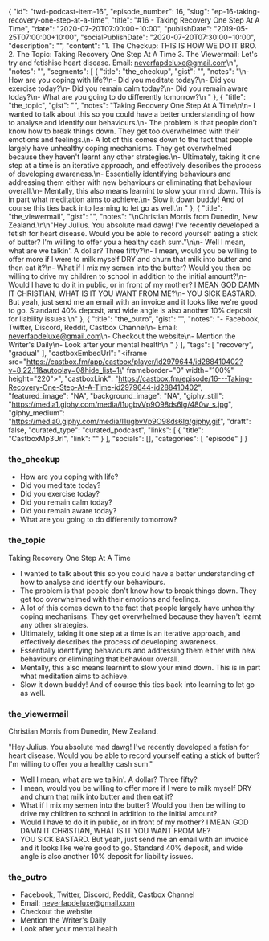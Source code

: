 {
	"id": "twd-podcast-item-16",
	"episode_number": 16,
	"slug": "ep-16-taking-recovery-one-step-at-a-time",
	"title": "#16 - Taking Recovery One Step At A Time",
	"date": "2020-07-20T07:00:00+10:00",
	"publishDate": "2019-05-25T07:00:00+10:00",
	"socialPublishDate": "2020-07-20T07:30:00+10:00",
	"description": "",
	"content": "1. The Checkup: THIS IS HOW WE DO IT BRO. 2. The Topic: Taking Recovery One Step At A Time 3. The Viewermail: Let's try and fetishise heart disease. Email: neverfapdeluxe@gmail.com\n",
	"notes": "",
	"segments": [
		{
			"title": "the_checkup",
			"gist": "",
			"notes": "\n- How are you coping with life?\n- Did you meditate today?\n- Did you exercise today?\n- Did you remain calm today?\n- Did you remain aware today?\n- What are you going to do differently tomorrow?\n      "
		},
		{
			"title": "the_topic",
			"gist": "",
			"notes": "Taking Recovery One Step At A Time\n\n- I wanted to talk about this so you could have a better understanding of how to analyse and identify our behaviours.\n- The problem is that people don't know how to break things down. They get too overwhelmed with their emotions and feelings.\n- A lot of this comes down to the fact that people largely have unhealthy coping mechanisms. They get overwhelmed because they haven't learnt any other strategies.\n- Ultimately, taking it one step at a time is an iterative approach, and effectively describes the process of developing awareness.\n- Essentially identifying behaviours and addressing them either with new behaviours or eliminating that behaviour overall.\n- Mentally, this also means learnint to slow your mind down. This is in part what meditation aims to achieve.\n- Slow it down buddy! And of course this ties back into learning to let go as well.\n      "
		},
		{
			"title": "the_viewermail",
			"gist": "",
			"notes": "\nChristian Morris from Dunedin, New Zealand.\n\n\"Hey Julius. You absolute mad dawg! I've recently developed a fetish for heart disease. Would you be able to record yourself eating a stick of butter? I'm willing to offer you a healthy cash sum.\"\n\n- Well I mean, what are we talkin'. A dollar? Three fifty?\n- I mean, would you be willing to offer more if I were to milk myself DRY and churn that milk into butter and then eat it?\n- What if I mix my semen into the butter? Would you then be willing to drive my children to school in addition to the initial amount?\n- Would I have to do it in public, or in front of my mother? I MEAN GOD DAMN IT CHRISTIAN, WHAT IS IT YOU WANT FROM ME?\n- YOU SICK BASTARD. But yeah, just send me an email with an invoice and it looks like we're good to go. Standard 40% deposit, and wide angle is also another 10% deposit for liability issues.\n"
		},
		{
			"title": "the_outro",
			"gist": "",
			"notes": "- Facebook, Twitter, Discord, Reddit, Castbox Channel\n- Email: neverfapdeluxe@gmail.com\n- Checkout the website\n- Mention the Writer's Daily\n- Look after your mental health\n      "
		}
	],
	"tags": [
		"recovery",
		"gradual"
	],
	"castboxEmbedUrl": "<iframe src=\"https://castbox.fm/app/castbox/player/id2979644/id288410402?v=8.22.11&autoplay=0&hide_list=1\" frameborder=\"0\" width=\"100%\" height=\"220\"></iframe>",
	"castboxLink": "https://castbox.fm/episode/16---Taking-Recovery-One-Step-At-A-Time-id2979644-id288410402",
	"featured_image": "NA",
	"background_image": "NA",
	"giphy_still": "https://media1.giphy.com/media/l1ugbvVp9O98ds6Ig/480w_s.jpg",
	"giphy_medium": "https://media0.giphy.com/media/l1ugbvVp9O98ds6Ig/giphy.gif",
	"draft": false,
	"curated_type": "curated_podcast",
	"links": [
		{
			"title": "CastboxMp3Url",
			"link": ""
		}
	],
	"socials": [],
	"categories": [
		"episode"
	]
}

### the_checkup


- How are you coping with life?
- Did you meditate today?
- Did you exercise today?
- Did you remain calm today?
- Did you remain aware today?
- What are you going to do differently tomorrow?
      
### the_topic

Taking Recovery One Step At A Time

- I wanted to talk about this so you could have a better understanding of how to analyse and identify our behaviours.
- The problem is that people don't know how to break things down. They get too overwhelmed with their emotions and feelings.
- A lot of this comes down to the fact that people largely have unhealthy coping mechanisms. They get overwhelmed because they haven't learnt any other strategies.
- Ultimately, taking it one step at a time is an iterative approach, and effectively describes the process of developing awareness.
- Essentially identifying behaviours and addressing them either with new behaviours or eliminating that behaviour overall.
- Mentally, this also means learnint to slow your mind down. This is in part what meditation aims to achieve.
- Slow it down buddy! And of course this ties back into learning to let go as well.
      
### the_viewermail


Christian Morris from Dunedin, New Zealand.

"Hey Julius. You absolute mad dawg! I've recently developed a fetish for heart disease. Would you be able to record yourself eating a stick of butter? I'm willing to offer you a healthy cash sum."

- Well I mean, what are we talkin'. A dollar? Three fifty?
- I mean, would you be willing to offer more if I were to milk myself DRY and churn that milk into butter and then eat it?
- What if I mix my semen into the butter? Would you then be willing to drive my children to school in addition to the initial amount?
- Would I have to do it in public, or in front of my mother? I MEAN GOD DAMN IT CHRISTIAN, WHAT IS IT YOU WANT FROM ME?
- YOU SICK BASTARD. But yeah, just send me an email with an invoice and it looks like we're good to go. Standard 40% deposit, and wide angle is also another 10% deposit for liability issues.

### the_outro

- Facebook, Twitter, Discord, Reddit, Castbox Channel
- Email: neverfapdeluxe@gmail.com
- Checkout the website
- Mention the Writer's Daily
- Look after your mental health
      
